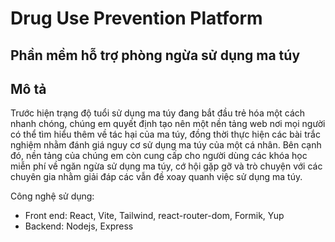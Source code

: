 <h1>Drug Use Prevention Platform</h1>
<h2>Phần mềm hỗ trợ phòng ngừa sử dụng ma túy</h2>


<h2>Mô tả</h2>

<p>
  Trước hiện trạng độ tuổi sử dụng ma túy đang bắt đầu trẻ hóa một cách nhanh chóng, chúng em quyết định tạo nên một nền tảng web nơi 
  mọi người có thể tìm hiểu thêm về tác hại của ma túy, đồng thời thực hiện các bài trắc nghiệm nhằm đánh giá nguy cơ sử dụng ma túy của một cá nhân. 
  Bên cạnh đó, nền tảng của chúng em còn cung cấp cho người dùng các khóa học miễn phí về ngăn ngừa sử dụng ma túy, cớ hội gặp gỡ và trò chuyện 
  với các chuyên gia nhằm giải đáp các vẫn đề xoay quanh việc sử dụng ma túy.
</p>

<p>
  Công nghệ sử dụng: 
  <ul>
    <li>Front end: React, Vite, Tailwind, react-router-dom, Formik, Yup</li>
    <li>Backend: Nodejs, Express </li>
  </ul>
</p>



